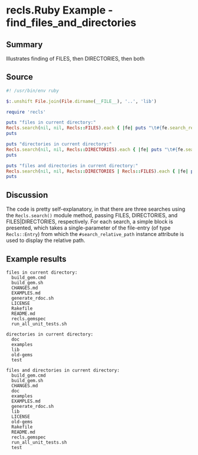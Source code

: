 # recls.Ruby Example - **find_files_and_directories**

## Summary

Illustrates finding of FILES, then DIRECTORIES, then both

## Source

```ruby
#! /usr/bin/env ruby

$:.unshift File.join(File.dirname(__FILE__), '..', 'lib')

require 'recls'

puts "files in current directory:"
Recls.search(nil, nil, Recls::FILES).each { |fe| puts "\t#{fe.search_relative_path}" }
puts

puts "directories in current directory:"
Recls.search(nil, nil, Recls::DIRECTORIES).each { |fe| puts "\t#{fe.search_relative_path}" }
puts

puts "files and directories in current directory:"
Recls.search(nil, nil, Recls::DIRECTORIES | Recls::FILES).each { |fe| puts "\t#{fe.search_relative_path}" }
puts
```

## Discussion

The code is pretty self-explanatory, in that there are three searches using
the ```Recls.search()``` module method, passing FILES, DIRECTORIES, and
FILES|DIRECTORIES, respectively. For each search, a simple block is
presented, which takes a single-parameter of the file-entry (of type
``Recls::Entry``) from which the ``#search_relative_path`` instance
attribute is used to display the relative path.

## Example results

```
files in current directory:
  build_gem.cmd
  build_gem.sh
  CHANGES.md
  EXAMPLES.md
  generate_rdoc.sh
  LICENSE
  Rakefile
  README.md
  recls.gemspec
  run_all_unit_tests.sh

directories in current directory:
  doc
  examples
  lib
  old-gems
  test

files and directories in current directory:
  build_gem.cmd
  build_gem.sh
  CHANGES.md
  doc
  examples
  EXAMPLES.md
  generate_rdoc.sh
  lib
  LICENSE
  old-gems
  Rakefile
  README.md
  recls.gemspec
  run_all_unit_tests.sh
  test
```


<!-- ########################### end of file ########################### -->

